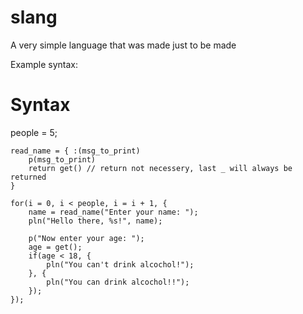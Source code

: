 # slang
A very simple language that was made just to be made

Example syntax:
# Syntax
people = 5;

    read_name = { :(msg_to_print)
        p(msg_to_print)
        return get() // return not necessery, last _ will always be returned
    }

    for(i = 0, i < people, i = i + 1, {
        name = read_name("Enter your name: ");
        pln("Hello there, %s!", name);

        p("Now enter your age: ");
        age = get();
        if(age < 18, {
            pln("You can't drink alcochol!");
        }, {
            pln("You can drink alcochol!!");
        });
    });
